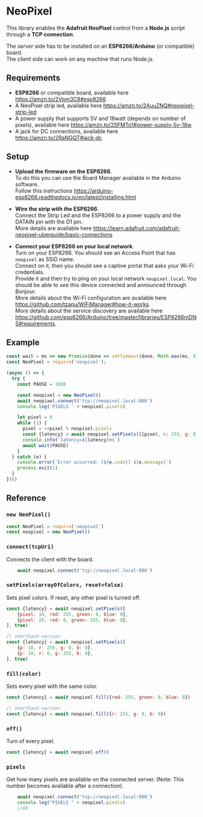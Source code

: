 # NeoPixel
This library enables the **Adafruit NeoPixel** control from a **Node.js** script through a **TCP connection**.

The *server* side has to be installed on an **ESP8266/Arduino** (or compatible) board.   
The *client* side can work on any machine that runs Node.js.


## Requirements
- **ESP8266** or compatible board, available here https://amzn.to/2Vpm3C8#esp8266
- A NeoPixel strip led, available here https://amzn.to/2AuuZNQ#neopixel-strip-led
- A power supply that supports 5V and 18watt (depends on number of pixels), available here https://amzn.to/2SFMTo1#power-supply-5v-18w
- A jack for DC connections, available here https://amzn.to/2RaNGQT#jack-dc


## Setup
- **Upload the firmware on the ESP8266**.     
To do this you can use the Board Manager available in the Arduino software.   
Follow this instructions https://arduino-esp8266.readthedocs.io/en/latest/installing.html

- **Wire the strip with the ESP8266**.    
Connect the Strip Led and the ESP8266 to a power supply and the DATAIN pin with the D1 pin.     
More details are available here https://learn.adafruit.com/adafruit-neopixel-uberguide/basic-connections   

- **Connect your ESP8266 on your local network**.     
Turn on your ESP8266. You should see an Access Point that has `neopixel` as SSID name.     
Connect on it, then you should see a captive portal that asks your Wi-Fi credentials.     
Provide it and then try to ping on your local network `neopixel.local`. You should be able to see this device connected and announced through Bonjour.     
More details about the Wi-Fi configuration are available here https://github.com/tzapu/WiFiManager#how-it-works.    
More details about the service discovery are available here https://github.com/esp8266/Arduino/tree/master/libraries/ESP8266mDNS#requirements.

## Example
```javascript
const wait = ms => new Promise(done => setTimeout(done, Math.max(ms, 0)))
const NeoPixel = require('neopixel');

(async () => {
  try {
    const PAUSE = 1000

    const neopixel = new NeoPixel()
    await neopixel.connect('tcp://neopixel.local:800')
    console.log('PIXELS ' + neopixel.pixels)

    let pixel = 0
    while (1) {
      pixel = ++pixel % neopixel.pixels
      const {latency} = await neopixel.setPixels([{pixel, r: 255, g: 0, b: 0}], true)
      console.info(`latency=${latency}ms`)
      await wait(PAUSE)
    }
  } catch (e) {
    console.error(`Error occurred: [${e.code}] ${e.message}`)
    process.exit(1)
  }
})()
```



## Reference
### `new NeoPixel()` 
  ```javascript
const NeoPixel = require('neopixel')
const neopixel = new NeoPixel()
```

### `connect(tcpUri)` 
Connects the client with the board.   
```javascript
    await neopixel.connect('tcp://neopixel.local:800')
```    

### `setPixels(arrayOfColors, reset=false)`
Sets pixel colors. If reset, any other pixel is turned off.
```javascript
const {latency} = await neopixel.setPixels([
    {pixel: 10, red: 255, green: 0, blue: 0},
    {pixel: 20, red: 0, green: 255, blue: 0},
], true)

// shorthand version
const {latency} = await neopixel.setPixels([
    {p: 10, r: 255, g: 0, b: 0},
    {p: 20, r: 0, g: 255, b: 0},
], true)
```
### `fill(color)`
Sets every pixel with the same color.  
```javascript
const {latency} = await neopixel.fill({red: 255, green: 0, blue: 0})

// shorthand version
const {latency} = await neopixel.fill({r: 255, g: 0, b: 0})
```

### `off()`
Turn of every pixel.  
```javascript
const {latency} = await neopixel.off()
```

### `pixels`
Get how many pixels are available on the connected server. (Note: This number becomes available after a connection).
```javascript
    await neopixel.connect('tcp://neopixel.local:800')
    console.log("PIXELS " + neopixel.pixels)
    //60
```   
